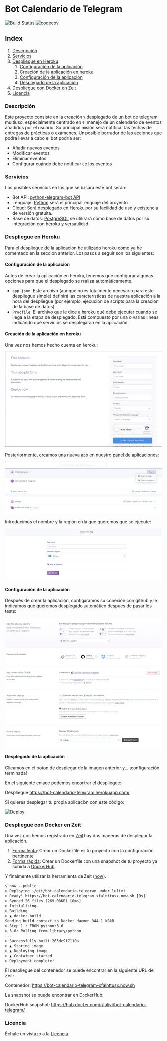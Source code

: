 # Bot Calendario de Telegram

[![Build Status](https://travis-ci.org/lulivi/bot-calendario-telegram.svg?branch=master)](https://travis-ci.org/lulivi/bot-calendario-telegram) [![codecov](https://codecov.io/gh/lulivi/bot-calendario-telegram/branch/master/graph/badge.svg)](https://codecov.io/gh/lulivi/bot-calendario-telegram)



## Index

<!-- TOC depthFrom:3 depthTo:6 withLinks:1 updateOnSave:1 orderedList:1 -->

1. [Descripción](#descripción)
2. [Servicios](#servicios)
3. [Despliegue en Heroku](#despliegue-en-heroku)
	1. [Configuración de la aplicación](#configuración-de-la-aplicación)
	2. [Creación de la aplicación en heroku](#creación-de-la-aplicación-en-heroku)
	3. [Configuración de la aplicación](#configuración-de-la-aplicación)
	4. [Desplegado de la aplicación](#desplegado-de-la-aplicación)
4. [Despliegue con Docker en Zeit](#despliegue-con-docker-en-zeit)
5. [Licencia](#licencia)

<!-- /TOC -->

### Descripción

Este proyecto consiste en la creación y desplegado de un bot de telegram multiuso, especialmente centrado en el manejo de un calendario de eventos añadidos por el usuario. Su principal misión será notificar las fechas de entregas de prácticas o exámenes. Un posible borrador de las acciones que podrá llevar a cabo el bot podría ser:

* Añadir nuevos eventos
* Modificar eventos
* Eliminar eventos
* Configurar cuándo debe notificar de los eventos

### Servicios

Los posibles servicios en los que se basará este bot serán:

* Bot API: [python-elegram-bot API](https://github.com/python-telegram-bot/python-telegram-bot)
* Lenguaje: [Python](https://www.python.org/) será el principal lenguaje del proyecto
* Cloud: Será desplegado en [Heroku](http://heroku.com/) por su facilidad de uso y existencia de versión gratuita.
* Base de datos: [PostgreSQL](https://www.postgresql.org/) se utilizará como base de datos por su integración con heroku y versatilidad.

### Despliegue en Heroku

Para el despliegue de la aplicación he utilizado heroku como ya he comentado en la sección anterior. Los pasos a seguir son los siguientes:

#### Configuración de la aplicación

Antes de crear la aplicación en heroku, tenemos que configurar algunas opciones para que el desplegado se realiza automáticamente.

- `app.json`: Este archivo (aunque no es totalmente necesario para este despliegue simple) definirá las características de nuestra aplicación  a la hora del despliegue (por ejemplo, ejecución de scripts para la creación de la base de datos).
- `Procfile`: El archivo que le dice a heroku qué debe ejecutar cuando se llega a la etapa de desplegado. Está compuesto por una o varias lineas indicándo qué servicios se desplegaran en la aplicación.

#### Creación de la aplicación en heroku

Una vez nos hemos hecho cuenta en [heroku](https://signup.heroku.com/):

![Singup](./docs/img/bct-singup.png)

Posteriormente, creamos una nueva app en nuestro [panel de aplicaciones](https://dashboard.heroku.com/apps):

![New app](./docs/img/bct-new_app.png)

Introducimos el nombre y la región en la que queremos que se ejecute:

![Name and region](./docs/img/bct-select_name_region.png)

#### Configuración de la aplicación

Después de crear la aplicación, configuramos su conexión con github y le indicamos que queremos desplegado automático despues de pasar los tests:

![Connect](./docs/img/bct-config.png)

#### Desplegado de la aplicación

Clicamos en el boton de desplegar de la imagen anterior y... ¡configuración terminada!

En el siguiente enlace podemos encontrar el despliegue:

Despliegue https://bot-calendario-telegram.herokuapp.com/

Si quieres desplegar tu propia aplicación con este código:

[![Deploy](https://www.herokucdn.com/deploy/button.svg)](https://heroku.com/deploy?template=https://github.com/lulivi/bot-calendario-telegram)

### Despliegue con Docker en Zeit

Una vez nos hemos registrado en [Zeit](https://zeit.co/) hay dos maneras de desplegar la aplicación.

1. [Forma lenta](https://zeit.co/docs/deployment-types/docker#built-in-the-cloud): Crear un Dockerfile en tu proyecto con la configuración pertinente
2. [Forma rápida](https://zeit.co/docs/deployment-types/docker#accelerating-builds): Crear un Dockerfile con una snapshot de tu proyecto ya subida a [DockerHub](https://hub.docker.com)

Y finalmente utilizar la herramienta de Zeit ([now](https://zeit.co/download#command-line)).

	$ now --public
	> Deploying ~/git/bot-calendario-telegram under lulivi
	> Ready! https://bot-calendario-telegram-xfalnttusx.now.sh [9s]
	> Synced 26 files (269.08KB) [0ms]
	> Initializing…
	> Building
	> ▲ docker build
	Sending build context to Docker daemon 344.1 kBkB
	> Step 1 : FROM python:3.6
	> 3.6: Pulling from library/python
	...
	> Successfully built 265dc9f7110a
	> ▲ Storing image
	> ▲ Deploying image
	> ▲ Container started
	> Deployment complete!

El despliegue del contenedor se puede encontrar en la siguiente URL de Zeit:

Contenedor: https://bot-calendario-telegram-xfalnttusx.now.sh

La snapshot se puede encontrar en DockerHub:

DockerHub snapshot: https://hub.docker.com/r/lulivi/bot-calendario-telegram/

### Licencia

Échale un vistazo a la [Licencia](https://github.com/lulivi/bot-calendario-telegram/blob/master/LICENSE)
